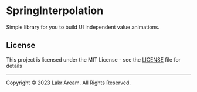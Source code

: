 # SpringInterpolation

Simple library for you to build UI independent value animations.

## License

This project is licensed under the MIT License - see the [LICENSE](LICENSE) file for details

---

Copyright © 2023 Lakr Aream. All Rights Reserved.
